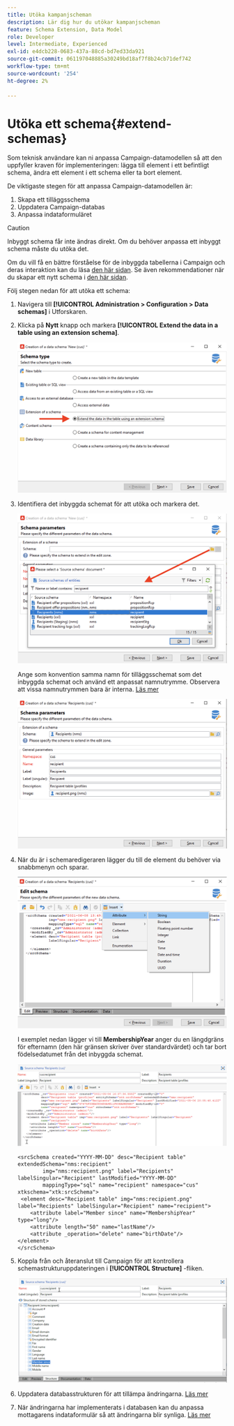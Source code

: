 ```yaml
---
title: Utöka kampanjscheman
description: Lär dig hur du utökar kampanjscheman
feature: Schema Extension, Data Model
role: Developer
level: Intermediate, Experienced
exl-id: e4dcb228-0683-437a-88cd-bd7ed33da921
source-git-commit: 061197048885a30249bd18af7f8b24cb71def742
workflow-type: tm+mt
source-wordcount: '254'
ht-degree: 2%

---
```


# Utöka ett schema{#extend-schemas}

Som teknisk användare kan ni anpassa Campaign-datamodellen så att den uppfyller kraven för implementeringen: lägga till element i ett befintligt schema, ändra ett element i ett schema eller ta bort element.

De viktigaste stegen för att anpassa Campaign-datamodellen är:

1. Skapa ett tilläggsschema
1. Uppdatera Campaign-databas
1. Anpassa indataformuläret

>[!CAUTION]
>Inbyggt schema får inte ändras direkt. Om du behöver anpassa ett inbyggt schema måste du utöka det.

Om du vill få en bättre förståelse för de inbyggda tabellerna i Campaign och deras interaktion kan du läsa [den här sidan](datamodel.md). Se även rekommendationer när du skapar ett nytt schema i [den här sidan](create-schema.md).

Följ stegen nedan för att utöka ett schema:

1. Navigera till **[!UICONTROL Administration > Configuration > Data schemas]** i Utforskaren.
1. Klicka på **Nytt** knapp och markera **[!UICONTROL Extend the data in a table using an extension schema]**.

   ![](assets/extend-schema-option.png)

1. Identifiera det inbyggda schemat för att utöka och markera det.

   ![](assets/extend-schema-select.png)

   Ange som konvention samma namn för tilläggsschemat som det inbyggda schemat och använd ett anpassat namnutrymme.  Observera att vissa namnutrymmen bara är interna. [Läs mer](schemas.md#reserved-namespaces)

   ![](assets/extend-schema-validate.png)

1. När du är i schemaredigeraren lägger du till de element du behöver via snabbmenyn och sparar.

   ![](assets/extend-schema-edit.png)

   I exemplet nedan lägger vi till **MembershipYear** anger du en längdgräns för efternamn (den här gränsen skriver över standardvärdet) och tar bort födelsedatumet från det inbyggda schemat.

   ![](assets/extend-schema-sample.png)

   ```
   <srcSchema created="YYYY-MM-DD" desc="Recipient table" extendedSchema="nms:recipient"
           img="nms:recipient.png" label="Recipients" labelSingular="Recipient" lastModified="YYYY-MM-DD"
           mappingType="sql" name="recipient" namespace="cus" xtkschema="xtk:srcSchema">
    <element desc="Recipient table" img="nms:recipient.png" label="Recipients" labelSingular="Recipient" name="recipient">
       <attribute label="Member since" name="MembershipYear" type="long"/>
       <attribute length="50" name="lastName"/>
       <attribute _operation="delete" name="birthDate"/>
   </element>
   </srcSchema>
   ```

1. Koppla från och återanslut till Campaign för att kontrollera schemastrukturuppdateringen i **[!UICONTROL Structure]** -fliken.

   ![](assets/extend-schema-structure.png)

1. Uppdatera databasstrukturen för att tillämpa ändringarna. [Läs mer](update-database-structure.md)

1. När ändringarna har implementerats i databasen kan du anpassa mottagarens indataformulär så att ändringarna blir synliga. [Läs mer](forms.md)
